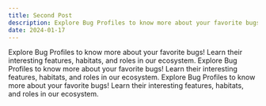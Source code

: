 ```yaml
---
title: Second Post
description: Explore Bug Profiles to know more about your favorite bugs! Learn their interesting features, habitats, and roles in our ecosystem.
date: 2024-01-17
---
```


Explore Bug Profiles to know more about your favorite bugs! Learn their interesting features, habitats, and roles in our ecosystem. Explore Bug Profiles to know more about your favorite bugs! Learn their interesting features, habitats, and roles in our ecosystem. Explore Bug Profiles to know more about your favorite bugs! Learn their interesting features, habitats, and roles in our ecosystem.